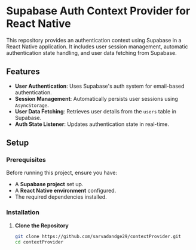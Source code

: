 # Supabase Auth Context Provider for React Native  

This repository provides an authentication context using Supabase in a React Native application. It includes user session management, automatic authentication state handling, and user data fetching from Supabase.  

## Features  

- **User Authentication**: Uses Supabase's auth system for email-based authentication.  
- **Session Management**: Automatically persists user sessions using `AsyncStorage`.  
- **User Data Fetching**: Retrieves user details from the `users` table in Supabase.  
- **Auth State Listener**: Updates authentication state in real-time.  

## Setup  

### Prerequisites  

Before running this project, ensure you have:  

- A **Supabase project** set up.  
- A **React Native environment** configured.  
- The required dependencies installed.  

### Installation  

1. **Clone the Repository**  

   ```sh
   git clone https://github.com/sarvadandge29/contextProvider.git
   cd contextProvider
